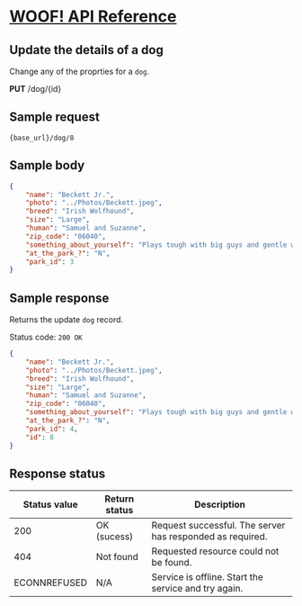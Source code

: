 # [WOOF! API Reference](overview.md#reference)
## Update the details of a dog
Change any of the proprties for a `dog`.

**PUT** /dog/{id}

## Sample request
```
{base_url}/dog/8
```

## Sample body

```json
{
    "name": "Beckett Jr.",
    "photo": "../Photos/Beckett.jpeg",
    "breed": "Irish Wolfhound",
    "size": "Large",
    "human": "Samuel and Suzanne",
    "zip_code": "06040",
    "something_about_yourself": "Plays tough with big guys and gentle with little ones.",
    "at_the_park_?": "N",
    "park_id": 3
}
```

## Sample response
Returns the update `dog` record.

Status code: `200 OK`

```json
{
    "name": "Beckett Jr.",
    "photo": "../Photos/Beckett.jpeg",
    "breed": "Irish Wolfhound",
    "size": "Large",
    "human": "Samuel and Suzanne",
    "zip_code": "06040",
    "something_about_yourself": "Plays tough with big guys and gentle with little ones.",
    "at_the_park_?": "N",
    "park_id": 4,
    "id": 8
}
```
## Response status
|Status value   |Return status  |Description   |   
|---|---|---|
| 200  |OK (sucess)  | Request successful. The server has responded as required.  |  
|404|Not found|Requested resource could not be found.|
|ECONNREFUSED|N/A|Service is offline. Start the service and try again.|
